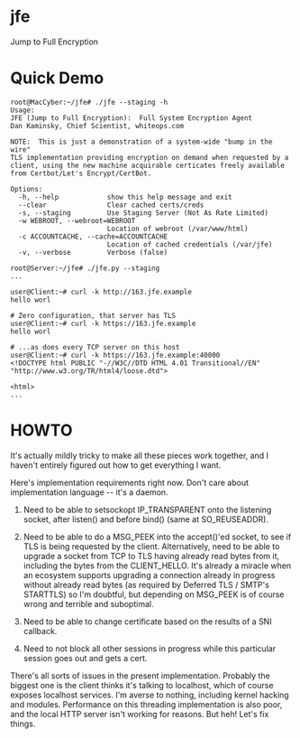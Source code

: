 # jfe
Jump to Full Encryption

# Quick Demo
    root@MacCyber:~/jfe# ./jfe --staging -h
    Usage:
    JFE (Jump to Full Encryption):  Full System Encryption Agent
    Dan Kaminsky, Chief Scientist, whiteops.com
    
    NOTE:  This is just a demonstration of a system-wide "bump in the wire"
    TLS implementation providing encryption on demand when requested by a
    client, using the new machine acquirable certicates freely available
    from Certbot/Let's Encrypt/CertBot.
    
    Options:
      -h, --help            show this help message and exit
      --clear               Clear cached certs/creds
      -s, --staging         Use Staging Server (Not As Rate Limited)
      -w WEBROOT, --webroot=WEBROOT
                            Location of webroot (/var/www/html)
      -c ACCOUNTCACHE, --cache=ACCOUNTCACHE
                            Location of cached credentials (/var/jfe)
      -v, --verbose         Verbose (false)
  
    root@Server:~/jfe# ./jfe.py --staging
    ...
    
    user@Client:~# curl -k http://163.jfe.example
    hello worl
    
    # Zero configuration, that server has TLS
    user@Client:~# curl -k https://163.jfe.example
    hello worl
    
    # ...as does every TCP server on this host
    user@Client:~# curl -k https://163.jfe.example:40000
    <!DOCTYPE html PUBLIC "-//W3C//DTD HTML 4.01 Transitional//EN" "http://www.w3.org/TR/html4/loose.dtd">
    
    <html>
    ...    

# HOWTO
It's actually mildly tricky to make all these pieces work together,
and I haven't entirely figured out how to get everything I want.

Here's implementation requirements right now.  Don't care about
implementation language -- it's a daemon.

1) Need to be able to setsockopt IP_TRANSPARENT onto the listening
socket, after listen() and before bind() (same at SO_REUSEADDR).

2) Need to be able to do a MSG_PEEK into the accept()'ed socket,
to see if TLS is being requested by the client.  Alternatively, need
to be able to upgrade a socket from TCP to TLS having already read
bytes from it, including the bytes from the CLIENT_HELLO.  It's already
a miracle when an ecosystem supports upgrading a connection already in
progress without already read bytes (as required by Deferred TLS / SMTP's
STARTTLS) so I'm doubtful, but depending on MSG_PEEK is of course
wrong and terrible and suboptimal.

3) Need to be able to change certificate based on the results of a
SNI callback.

4) Need to not block all other sessions in progress while this particular
session goes out and gets a cert.

There's all sorts of issues in the present implementation.  Probably the
biggest one is the client thinks it's talking to localhost, which of course
exposes localhost services.  I'm averse to nothing, including kernel hacking
and modules.  Performance on this threading implementation is also poor,
and the local HTTP server isn't working for reasons.  But heh!  Let's fix things.